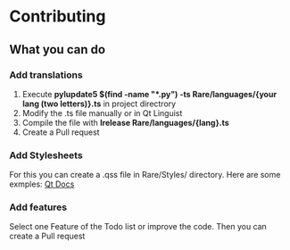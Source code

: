 # Contributing

## What you can do

### Add translations

1. Execute **pylupdate5 $(find -name "\*.py") -ts Rare/languages/{your lang (two letters)}.ts** in project directrory
2. Modify the .ts file manually or in Qt Linguist
3. Compile the file with **lrelease Rare/languages/{lang}.ts**
4. Create a Pull request

### Add Stylesheets

For this you can create a .qss file in Rare/Styles/ directory. Here are some exmples: 
[Qt Docs](https://doc.qt.io/qt-5/stylesheet-examples.html)

### Add features

Select one Feature of the Todo list or improve the code. Then you can create a Pull request

